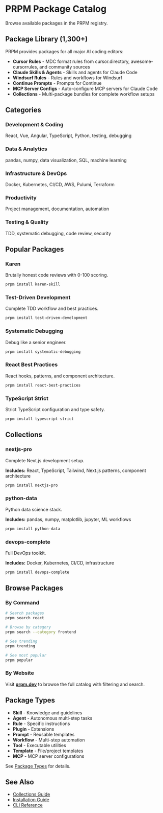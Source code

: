 # PRPM Package Catalog

Browse available packages in the PRPM registry.

## Package Library (1,300+)

PRPM provides packages for all major AI coding editors:

- **Cursor Rules** - MDC format rules from cursor.directory, awesome-cursorrules, and community sources
- **Claude Skills & Agents** - Skills and agents for Claude Code
- **Windsurf Rules** - Rules and workflows for Windsurf
- **Continue Prompts** - Prompts for Continue
- **MCP Server Configs** - Auto-configure MCP servers for Claude Code
- **Collections** - Multi-package bundles for complete workflow setups

## Categories

### Development & Coding
React, Vue, Angular, TypeScript, Python, testing, debugging

### Data & Analytics
pandas, numpy, data visualization, SQL, machine learning

### Infrastructure & DevOps
Docker, Kubernetes, CI/CD, AWS, Pulumi, Terraform

### Productivity
Project management, documentation, automation

### Testing & Quality
TDD, systematic debugging, code review, security

## Popular Packages

### Karen
Brutally honest code reviews with 0-100 scoring.

```bash
prpm install karen-skill
```

### Test-Driven Development
Complete TDD workflow and best practices.

```bash
prpm install test-driven-development
```

### Systematic Debugging
Debug like a senior engineer.

```bash
prpm install systematic-debugging
```

### React Best Practices
React hooks, patterns, and component architecture.

```bash
prpm install react-best-practices
```

### TypeScript Strict
Strict TypeScript configuration and type safety.

```bash
prpm install typescript-strict
```

## Collections

### nextjs-pro
Complete Next.js development setup.

**Includes:** React, TypeScript, Tailwind, Next.js patterns, component architecture

```bash
prpm install nextjs-pro
```

### python-data
Python data science stack.

**Includes:** pandas, numpy, matplotlib, jupyter, ML workflows

```bash
prpm install python-data
```

### devops-complete
Full DevOps toolkit.

**Includes:** Docker, Kubernetes, CI/CD, infrastructure

```bash
prpm install devops-complete
```

## Browse Packages

### By Command

```bash
# Search packages
prpm search react

# Browse by category
prpm search --category frontend

# See trending
prpm trending

# See most popular
prpm popular
```

### By Website

Visit **[prpm.dev](https://prpm.dev)** to browse the full catalog with filtering and search.

## Package Types

- **Skill** - Knowledge and guidelines
- **Agent** - Autonomous multi-step tasks
- **Rule** - Specific instructions
- **Plugin** - Extensions
- **Prompt** - Reusable templates
- **Workflow** - Multi-step automation
- **Tool** - Executable utilities
- **Template** - File/project templates
- **MCP** - MCP server configurations

See [Package Types](./PACKAGE_TYPES.md) for details.

## See Also

- [Collections Guide](./COLLECTIONS.md)
- [Installation Guide](./INSTALLATION.md)
- [CLI Reference](./CLI.md)
